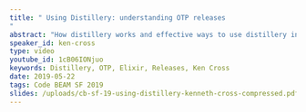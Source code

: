 ```yaml
---
title: " Using Distillery: understanding OTP releases
"
abstract: "How distillery works and effective ways to use distillery in production."
speaker_id: ken-cross
type: video
youtube_id: 1cB06IONjuo
keywords: Distillery, OTP, Elixir, Releases, Ken Cross
date: 2019-05-22
tags: Code BEAM SF 2019
slides: /uploads/cb-sf-19-using-distillery-kenneth-cross-compressed.pdf
---
```


